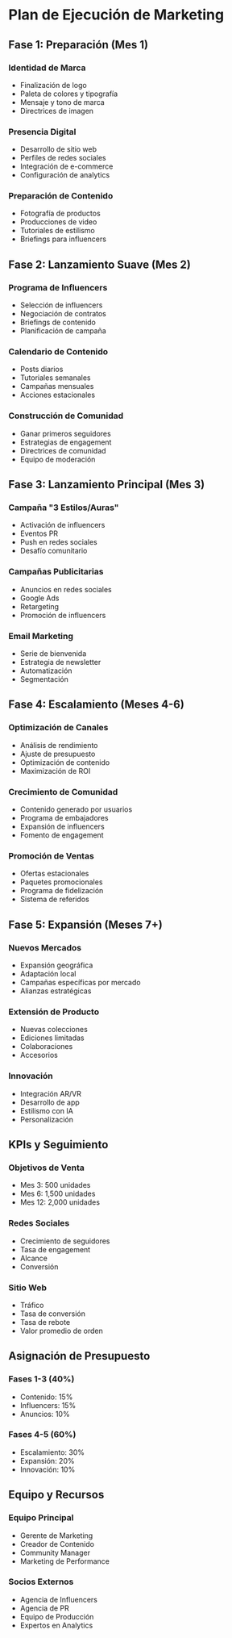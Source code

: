# Plan de Ejecución de Marketing

## Fase 1: Preparación (Mes 1)

### Identidad de Marca
- Finalización de logo
- Paleta de colores y tipografía
- Mensaje y tono de marca
- Directrices de imagen

### Presencia Digital
- Desarrollo de sitio web
- Perfiles de redes sociales
- Integración de e-commerce
- Configuración de analytics

### Preparación de Contenido
- Fotografía de productos
- Producciones de video
- Tutoriales de estilismo
- Briefings para influencers

## Fase 2: Lanzamiento Suave (Mes 2)

### Programa de Influencers
- Selección de influencers
- Negociación de contratos
- Briefings de contenido
- Planificación de campaña

### Calendario de Contenido
- Posts diarios
- Tutoriales semanales
- Campañas mensuales
- Acciones estacionales

### Construcción de Comunidad
- Ganar primeros seguidores
- Estrategias de engagement
- Directrices de comunidad
- Equipo de moderación

## Fase 3: Lanzamiento Principal (Mes 3)

### Campaña "3 Estilos/Auras"
- Activación de influencers
- Eventos PR
- Push en redes sociales
- Desafío comunitario

### Campañas Publicitarias
- Anuncios en redes sociales
- Google Ads
- Retargeting
- Promoción de influencers

### Email Marketing
- Serie de bienvenida
- Estrategia de newsletter
- Automatización
- Segmentación

## Fase 4: Escalamiento (Meses 4-6)

### Optimización de Canales
- Análisis de rendimiento
- Ajuste de presupuesto
- Optimización de contenido
- Maximización de ROI

### Crecimiento de Comunidad
- Contenido generado por usuarios
- Programa de embajadores
- Expansión de influencers
- Fomento de engagement

### Promoción de Ventas
- Ofertas estacionales
- Paquetes promocionales
- Programa de fidelización
- Sistema de referidos

## Fase 5: Expansión (Meses 7+)

### Nuevos Mercados
- Expansión geográfica
- Adaptación local
- Campañas específicas por mercado
- Alianzas estratégicas

### Extensión de Producto
- Nuevas colecciones
- Ediciones limitadas
- Colaboraciones
- Accesorios

### Innovación
- Integración AR/VR
- Desarrollo de app
- Estilismo con IA
- Personalización

## KPIs y Seguimiento

### Objetivos de Venta
- Mes 3: 500 unidades
- Mes 6: 1,500 unidades
- Mes 12: 2,000 unidades

### Redes Sociales
- Crecimiento de seguidores
- Tasa de engagement
- Alcance
- Conversión

### Sitio Web
- Tráfico
- Tasa de conversión
- Tasa de rebote
- Valor promedio de orden

## Asignación de Presupuesto

### Fases 1-3 (40%)
- Contenido: 15%
- Influencers: 15%
- Anuncios: 10%

### Fases 4-5 (60%)
- Escalamiento: 30%
- Expansión: 20%
- Innovación: 10%

## Equipo y Recursos

### Equipo Principal
- Gerente de Marketing
- Creador de Contenido
- Community Manager
- Marketing de Performance

### Socios Externos
- Agencia de Influencers
- Agencia de PR
- Equipo de Producción
- Expertos en Analytics
